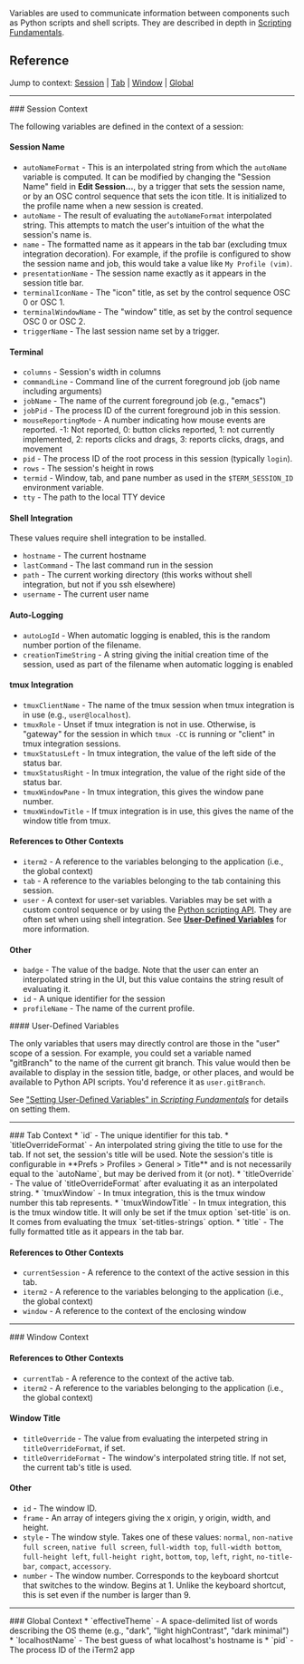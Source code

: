 Variables are used to communicate information between components such as Python
scripts and shell scripts. They are described in depth in
<a href="documentation-scripting-fundamentals.html">Scripting Fundamentals</a>.

## Reference

Jump to context:
<a href="#session-context">Session</a> | <a href="#tab-context">Tab</a> | <a href="#window-context">Window</a> | <a href="#global-context">Global</a>

<hr/>
<a name="session-context"></a>
### Session Context

The following variables are defined in the context of a session:

#### Session Name
  * `autoNameFormat` - This is an interpolated string from which the `autoName` variable is computed. It can be modified by changing the "Session Name" field in **Edit Session…**, by a trigger that sets the session name, or by an OSC control sequence that sets the icon title. It is initialized to the profile name when a new session is created.
  * `autoName` - The result of evaluating the `autoNameFormat` interpolated string. This attempts to match the user's intuition of the what the session's name is.
  * `name` - The formatted name as it appears in the tab bar (excluding tmux integration decoration). For example, if the profile is configured to show the session name and job, this would take a value like `My Profile (vim)`.
  * `presentationName` - The session name exactly as it appears in the session title bar.
  * `terminalIconName` - The "icon" title, as set by the control sequence OSC 0 or OSC 1.
  * `terminalWindowName` - The "window" title, as set by the control sequence OSC 0 or OSC 2.
  * `triggerName` - The last session name set by a trigger.

#### Terminal
  * `columns` - Session's width in columns
  * `commandLine` - Command line of the current foreground job (job name including arguments)
  * `jobName` - The name of the current foreground job (e.g., "emacs")
  * `jobPid` - The process ID of the current foreground job in this session.
  * `mouseReportingMode` - A number indicating how mouse events are reported. -1: Not reported, 0: button clicks reported, 1: not currently implemented, 2: reports clicks and drags, 3: reports clicks, drags, and movement
  * `pid` - The process ID of the root process in this session (typically `login`).
  * `rows` - The session's height in rows
  * `termid` - Window, tab, and pane number as used in the `$TERM_SESSION_ID` environment variable.
  * `tty` - The path to the local TTY device

#### Shell Integration

These values require shell integration to be installed.

  * `hostname` - The current hostname
  * `lastCommand` - The last command run in the session
  * `path` - The current working directory (this works without shell integration, but not if you ssh elsewhere)
  * `username` - The current user name

#### Auto-Logging
  * `autoLogId` - When automatic logging is enabled, this is the random number portion of the filename.
  * `creationTimeString` - A string giving the initial creation time of the session, used as part of the filename when automatic logging is enabled

#### tmux Integration
  * `tmuxClientName` - The name of the tmux session when tmux integration is in use (e.g., `user@localhost`).
  * `tmuxRole` - Unset if tmux integration is not in use. Otherwise, is "gateway" for the session in which `tmux -CC` is running or "client" in tmux integration sessions.
  * `tmuxStatusLeft` - In tmux integration, the value of the left side of the status bar.
  * `tmuxStatusRight` - In tmux integration, the value of the right side of the status bar.
  * `tmuxWindowPane` - In tmux integration, this gives the window pane number.
  * `tmuxWindowTitle` - If tmux integration is in use, this gives the name of the window title from tmux.

#### References to Other Contexts
  * `iterm2` - A reference to the variables belonging to the application (i.e., the global context)
  * `tab` - A reference to the variables belonging to the tab containing this session.
  * `user` - A context for user-set variables. Variables may be set with a custom control sequence or by using the [Python scripting API](https://www.iterm2.com/python-api). They are often set when using shell integration. See <a href="#user-defined-variables">**User-Defined Variables**</a> for more information.

#### Other
  * `badge` - The value of the badge. Note that the user can enter an interpolated string in the UI, but this value contains the string result of evaluating it.
  * `id` - A unique identifier for the session
  * `profileName` - The name of the current profile.

<a name="user-defined-variables" />
#### User-Defined Variables

The only variables that users may directly control are those in the "user"
scope of a session. For example, you could set a variable named "gitBranch" to
the name of the current git branch. This value would then be available to
display in the session title, badge, or other places, and would be available to
Python API scripts. You'd reference it as `user.gitBranch`.

See <a href="documentation-scripting-fundamentals.html#setting-user-defined-variables">"Setting User-Defined Variables" in *Scripting Fundamentals*</a>
for details on setting them.

<hr/>
<a name="tab-context"></a>
### Tab Context
  * `id` - The unique identifier for this tab.
  * `titleOverrideFormat` - An interpolated string giving the title to use for the tab. If not set, the session's title will be used. Note the session's title is configurable in **Prefs > Profiles > General > Title** and is not necessarily equal to the `autoName`, but may be derived from it (or not).
  * `titleOverride` - The value of `titleOverrideFormat` after evaluating it as an interpolated string.
  * `tmuxWindow` - In tmux integration, this is the tmux window number this tab represents.
  * `tmuxWindowTitle` - In tmux integration, this is the tmux window title. It will only be set if the tmux option `set-title` is on. It comes from evaluating the tmux `set-titles-strings` option.
  * `title` - The fully formatted title as it appears in the tab bar.

#### References to Other Contexts
  * `currentSession` - A reference to the context of the active session in this tab.
  * `iterm2` - A reference to the variables belonging to the application (i.e., the global context)
  * `window` - A reference to the context of the enclosing window

<hr/>
<a name="window-context"></a>
### Window Context

#### References to Other Contexts
  * `currentTab` - A reference to the context of the active tab.
  * `iterm2` - A reference to the variables belonging to the application (i.e., the global context)

#### Window Title
  * `titleOverride` - The value from evaluating the interpeted string in `titleOverrideFormat`, if set.
  * `titleOverrideFormat` - The window's interpolated string title. If not set, the current tab's title is used.

#### Other
  * `id` - The window ID.
  * `frame` - An array of integers giving the x origin, y origin, width, and height.
  * `style` - The window style. Takes one of these values: `normal`, `non-native full screen`, `native full screen`, `full-width top`, `full-width bottom`, `full-height left`, `full-height right`, `bottom`, `top`, `left`, `right`, `no-title-bar`, `compact`, `accessory`.
  * `number` - The window number. Corresponds to the keyboard shortcut that switches to the window. Begins at 1. Unlike the keyboard shortcut, this is set even if the number is larger than 9.

<hr/>
<a name="global-context"></a>
### Global Context
  * `effectiveTheme` - A space-delimited list of words describing the OS theme (e.g., "dark",  "light highContrast", "dark minimal")
  * `localhostName` - The best guess of what localhost's hostname is
  * `pid` - The process ID of the iTerm2 app

